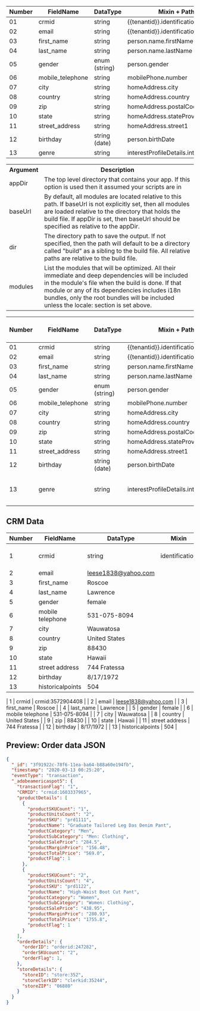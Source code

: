 


| Number | FieldName         | DataType              | Mixin + Path                          | Example             | Definition |
|--------|-------------------|-----------------------|---------------------------------------|---------------------|------------|
| 01     | crmid             |  string               | {{tenantid}}.identification.CRMID     | crmid:3572904408    |  -         |
| 02     | email             |  string               | {{tenantid}}.identification.Email     | leese1838@yahoo.com |  -         |
| 03     | first_name        |  string               | person.name.firstName                 | Roscoe              |  -         |
| 04     | last_name         |  string               | person.name.lastName                  | Lawrence            |  -         |
| 05     | gender            |  enum (string)        | person.gender                         | female              |  -         |
| 06     | mobile_telephone  |  string               | mobilePhone.number                    | 531-075-8094        |  -         |
| 07     | city              |  string               | homeAddress.city                      | Wauwatosa           |  -         |
| 08     | country           |  string               | homeAddress.country                   | United States       |  -         |
| 09     | zip               |  string               | homeAddress.postalCode                | 88430               |  -         |
| 10     | state             |  string               | homeAddress.stateProvince             | Hawaii              |  -         |
| 11     | street_address    |  string               | homeAddress.street1                   | 744 Fratessa        |  -         |
| 12     | birthday          |  string (date)        | person.birthDate                      | 8/17/1972           |  -         |
| 13     | genre             |  string               | interestProfileDetails.interestGenre  | Sci-Fi              | genre(https://google.com)   |


<table>
<tr>
<th>Argument</th>
<th>Description</th>
</tr>
<tr>
<td>appDir</td>
<td>The top level directory that contains your app. If this option is used then
it assumed your scripts are in</td>
</tr>
<tr>
<td>baseUrl</td>
<td>By default, all modules are located relative to this path. If baseUrl is not
explicitly set, then all modules are loaded relative to the directory that holds
the build file. If appDir is set, then baseUrl should be specified as relative
to the appDir.</td>
</tr>
<tr>
<td>dir</td>
<td>The directory path to save the output. If not specified, then the path will
default to be a directory called "build" as a sibling to the build file. All
relative paths are relative to the build file.</td>
</tr>
<tr>
<td>modules</td>
<td>List the modules that will be optimized. All their immediate and deep
dependencies will be included in the module's file when the build is done. If
that module or any of its dependencies includes i18n bundles, only the root
bundles will be included unless the locale: section is set above.</td>
</tr>
</table>




| Number | FieldName         | DataType              | Mixin + Path                          | Example             | Definition (when nessacary)          |
|--------|-------------------|-----------------------|---------------------------------------|---------------------|--------------------------------------|
| 01     | crmid             |  string               | {{tenantid}}.identification.CRMID     | crmid:3572904408    |  -                                   |
| 02     | email             |  string               | {{tenantid}}.identification.Email     | leese1838@yahoo.com |  -                                   |
| 03     | first_name        |  string               | person.name.firstName                 | Roscoe              |  -                                   |
| 04     | last_name         |  string               | person.name.lastName                  | Lawrence            |  -                                   |
| 05     | gender            |  enum (string)        | person.gender                         | female              |  -                                   |
| 06     | mobile_telephone  |  string               | mobilePhone.number                    | 531-075-8094        |  -                                   |
| 07     | city              |  string               | homeAddress.city                      | Wauwatosa           |  -                                   |
| 08     | country           |  string               | homeAddress.country                   | United States       |  -                                   |
| 09     | zip               |  string               | homeAddress.postalCode                | 88430               |  -                                   |
| 10     | state             |  string               | homeAddress.stateProvince             | Hawaii              |  -                                   |
| 11     | street_address    |  string               | homeAddress.street1                   | 744 Fratessa        |  -                                   |
| 12     | birthday          |  string (date)        | person.birthDate                      | 8/17/1972           |  -                                   |
| 13     | genre             |  string               | interestProfileDetails.interestGenre  | Sci-Fi              |  what TV genre the customer likes    |







CRM Data
-----------------------------

| Number | FieldName  | DataType  | Mixin            | Example          | Definition                           |
|--------|------------|-----------|------------------|------------------|--------------------------------------|
| 1      | crmid      | string    | identification   | crmid:3572904408 | account ID for the user              |
| 2      | email  |  leese1838@yahoo.com  |
| 3      | first_name  |  Roscoe |
| 4      | last_name  |  Lawrence  |
| 5      | gender  |  female  |
| 6      | mobile telephone  |  531-075-8094  |
| 7      | city  |  Wauwatosa  |
| 8      | country  |  United States  |
| 9      | zip  |  88430  |
| 10     | state  |  Hawaii  |
| 11     | street address  |  744 Fratessa  |
| 12     | birthday  |  8/17/1972  |
| 13     | historicalpoints  |  504  |



| 1  | crmid  |  crmid:3572904408  |
| 2  | email  |  leese1838@yahoo.com  |
| 3  | first_name  |  Roscoe |
| 4  | last_name  |  Lawrence  |
| 5  | gender  |  female  |
| 6  | mobile telephone  |  531-075-8094  |
| 7  | city  |  Wauwatosa  |
| 8  | country  |  United States  |
| 9  | zip  |  88430  |
| 10  | state  |  Hawaii  |
| 11  | street address  |  744 Fratessa  |
| 12  | birthday  |  8/17/1972  |
| 13  | historicalpoints  |  504  |

Preview: Order data JSON
-----------------------------

```json
{
  "_id": "3f91922c-78f6-11ea-ba64-b88a60e194fb",
  "timestamp": "2020-03-13 00:25:20",
  "eventType": "transaction",
  "_adobeamericaspot5": {
    "transactionFlag": "1",
    "CRMID": "crmid:1603337965",
    "productDetails": [
      {
        "productSKUCount": "1",
        "productUnitsCount": "2",
        "productSKU": "prd1111",
        "productName": "Graduate Tailored Leg Das Denim Pant",
        "productCategory": "Men",
        "productSubCategory": "Men: Clothing",
        "productSalePrice": "284.5",
        "productMarginPrice": "156.48",
        "productTotalPrice": "569.0",
        "productFlag": 1
      },
      {
        "productSKUCount": "2",
        "productUnitsCount": "4",
        "productSKU": "prd1122",
        "productName": "High-Waist Boot Cut Pant",
        "productCategory": "Women",
        "productSubCategory": "Women: Clothing",
        "productSalePrice": "438.95",
        "productMarginPrice": "280.93",
        "productTotalPrice": "1755.8",
        "productFlag": 1
      }
    ],
    "orderDetails": {
      "orderID": "orderid:247282",
      "orderSKUcount": "2",
      "orderFlag": 1,
    },
    "storeDetails": {
      "storeID": "store:352",
      "storeClerkID": "clerkid:35244",
      "storeZIP": "06880"
    }
  }
}
```
